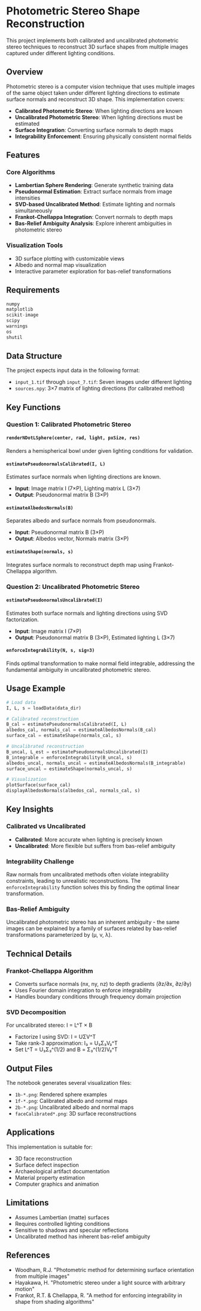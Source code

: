 # Photometric Stereo Shape Reconstruction

This project implements both calibrated and uncalibrated photometric stereo techniques to reconstruct 3D surface shapes from multiple images captured under different lighting conditions.

## Overview

Photometric stereo is a computer vision technique that uses multiple images of the same object taken under different lighting directions to estimate surface normals and reconstruct 3D shape. This implementation covers:

- **Calibrated Photometric Stereo**: When lighting directions are known
- **Uncalibrated Photometric Stereo**: When lighting directions must be estimated
- **Surface Integration**: Converting surface normals to depth maps
- **Integrability Enforcement**: Ensuring physically consistent normal fields

## Features

### Core Algorithms
- **Lambertian Sphere Rendering**: Generate synthetic training data
- **Pseudonormal Estimation**: Extract surface normals from image intensities
- **SVD-based Uncalibrated Method**: Estimate lighting and normals simultaneously
- **Frankot-Chellappa Integration**: Convert normals to depth maps
- **Bas-Relief Ambiguity Analysis**: Explore inherent ambiguities in photometric stereo

### Visualization Tools
- 3D surface plotting with customizable views
- Albedo and normal map visualization
- Interactive parameter exploration for bas-relief transformations

## Requirements

```python
numpy
matplotlib
scikit-image
scipy
warnings
os
shutil
```

## Data Structure

The project expects input data in the following format:
- `input_1.tif` through `input_7.tif`: Seven images under different lighting
- `sources.npy`: 3×7 matrix of lighting directions (for calibrated method)

## Key Functions

### Question 1: Calibrated Photometric Stereo

#### `renderNDotLSphere(center, rad, light, pxSize, res)`
Renders a hemispherical bowl under given lighting conditions for validation.

#### `estimatePseudonormalsCalibrated(I, L)`
Estimates surface normals when lighting directions are known.
- **Input**: Image matrix I (7×P), Lighting matrix L (3×7)
- **Output**: Pseudonormal matrix B (3×P)

#### `estimateAlbedosNormals(B)`
Separates albedo and surface normals from pseudonormals.
- **Input**: Pseudonormal matrix B (3×P)
- **Output**: Albedos vector, Normals matrix (3×P)

#### `estimateShape(normals, s)`
Integrates surface normals to reconstruct depth map using Frankot-Chellappa algorithm.

### Question 2: Uncalibrated Photometric Stereo

#### `estimatePseudonormalsUncalibrated(I)`
Estimates both surface normals and lighting directions using SVD factorization.
- **Input**: Image matrix I (7×P)
- **Output**: Pseudonormal matrix B (3×P), Estimated lighting L (3×7)

#### `enforceIntegrability(N, s, sig=3)`
Finds optimal transformation to make normal field integrable, addressing the fundamental ambiguity in uncalibrated photometric stereo.

## Usage Example

```python
# Load data
I, L, s = loadData(data_dir)

# Calibrated reconstruction
B_cal = estimatePseudonormalsCalibrated(I, L)
albedos_cal, normals_cal = estimateAlbedosNormals(B_cal)
surface_cal = estimateShape(normals_cal, s)

# Uncalibrated reconstruction
B_uncal, L_est = estimatePseudonormalsUncalibrated(I)
B_integrable = enforceIntegrability(B_uncal, s)
albedos_uncal, normals_uncal = estimateAlbedosNormals(B_integrable)
surface_uncal = estimateShape(normals_uncal, s)

# Visualization
plotSurface(surface_cal)
displayAlbedosNormals(albedos_cal, normals_cal, s)
```

## Key Insights

### Calibrated vs Uncalibrated
- **Calibrated**: More accurate when lighting is precisely known
- **Uncalibrated**: More flexible but suffers from bas-relief ambiguity

### Integrability Challenge
Raw normals from uncalibrated methods often violate integrability constraints, leading to unrealistic reconstructions. The `enforceIntegrability` function solves this by finding the optimal linear transformation.

### Bas-Relief Ambiguity
Uncalibrated photometric stereo has an inherent ambiguity - the same images can be explained by a family of surfaces related by bas-relief transformations parameterized by (μ, ν, λ).

## Technical Details

### Frankot-Chellappa Algorithm
- Converts surface normals (nx, ny, nz) to depth gradients (∂z/∂x, ∂z/∂y)
- Uses Fourier domain integration to enforce integrability
- Handles boundary conditions through frequency domain projection

### SVD Decomposition
For uncalibrated stereo: I = L^T × B
- Factorize I using SVD: I = UΣV^T  
- Take rank-3 approximation: I₃ = U₃Σ₃V₃^T
- Set L^T = U₃Σ₃^(1/2) and B = Σ₃^(1/2)V₃^T

## Output Files

The notebook generates several visualization files:
- `1b-*.png`: Rendered sphere examples
- `1f-*.png`: Calibrated albedo and normal maps  
- `2b-*.png`: Uncalibrated albedo and normal maps
- `faceCalibrated*.png`: 3D surface reconstructions

## Applications

This implementation is suitable for:
- 3D face reconstruction
- Surface defect inspection
- Archaeological artifact documentation
- Material property estimation
- Computer graphics and animation

## Limitations

- Assumes Lambertian (matte) surfaces
- Requires controlled lighting conditions
- Sensitive to shadows and specular reflections
- Uncalibrated method has inherent bas-relief ambiguity

## References

- Woodham, R.J. "Photometric method for determining surface orientation from multiple images"
- Hayakawa, H. "Photometric stereo under a light source with arbitrary motion"
- Frankot, R.T. & Chellappa, R. "A method for enforcing integrability in shape from shading algorithms"
